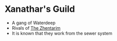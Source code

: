 # Xanathar's Guild
- A gang of Waterdeep
- Rivals of [The Zhentarim](The%20Zhentarim.md)
- It is known that they work from the sewer system